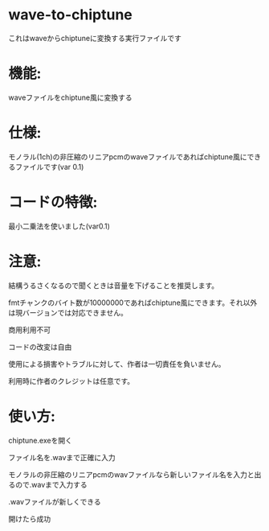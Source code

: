 # wave-to-chiptune

これはwaveからchiptuneに変換する実行ファイルです

#  機能:
waveファイルをchiptune風に変換する
# 仕様:
  モノラル(1ch)の非圧縮のリニアpcmのwaveファイルであればchiptune風にできるファイルです(var 0.1)

#  コードの特徴:
 最小二乗法を使いました(var0.1)

# 注意:
  結構うるさくなるので聞くときは音量を下げることを推奨します。

  fmtチャンクのバイト数が10000000であればchiptune風にできます。それ以外は現バージョンでは対応できません。

  商用利用不可

  コードの改変は自由

  使用による損害やトラブルに対して、作者は一切責任を負いません。

  利用時に作者のクレジットは任意です。

# 使い方:
  chiptune.exeを開く

  ファイル名を.wavまで正確に入力

  モノラルの非圧縮のリニアpcmのwavファイルなら新しいファイル名を入力と出るので.wavまで入力する

  .wavファイルが新しくできる

  開けたら成功    
